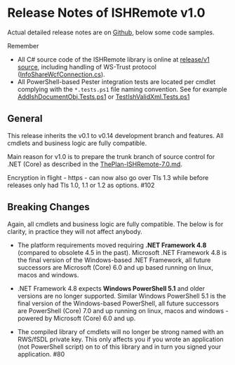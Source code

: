 # Release Notes of ISHRemote v1.0

Actual detailed release notes are on [Github](https://github.com/rws/ISHRemote/releases/tag/v1.0), below some code samples.

Remember
* All C# source code of the ISHRemote library is online at [release/v1 source](https://github.com/rws/ISHRemote/tree/release/v1/Source/ISHRemote/Trisoft.ISHRemote), including handling of WS-Trust protocol ([InfoShareWcfConnection.cs](https://github.com/rws/ISHRemote/tree/release/v1/Source/ISHRemote/Trisoft.ISHRemote/InfoShareWcfConnection.cs)).
* All PowerShell-based Pester integration tests are located per cmdlet complying with the `*.tests.ps1` file naming convention. See for example [AddIshDocumentObj.Tests.ps1](https://github.com/rws/ISHRemote/tree/release/v1/Source/ISHRemote/Trisoft.ISHRemote/Cmdlets/DocumentObj/AddIshDocumentObj.Tests.ps1) or [TestIshValidXml.Tests.ps1](https://github.com/rws/ISHRemote/tree/release/v1/Source/ISHRemote/Trisoft.ISHRemote/Cmdlets/FileProcessor/TestIshValidXml.Tests.ps1)

## General

This release inherits the v0.1 to v0.14 development branch and features. All cmdlets and business logic are fully compatible.

Main reason for v1.0 is to prepare the trunk branch of source control for .NET (Core) as described in the [ThePlan-ISHRemote-7.0.md](ThePlan-ISHRemote-7.0.md).

Encryption in flight - https - can now also go over Tls 1.3 while before releases only had Tls 1.0, 1.1 or 1.2 as options. #102

## Breaking Changes

Again, all cmdlets and business logic are fully compatible. The below is for clarity, in practice they will not affect anybody.

* The platform requirements moved requiring **.NET Framework 4.8** (compared to obsolete 4.5 in the past). Microsoft .NET Framework 4.8 is the final version of the Windows-based .NET Framework, all future successors are Microsoft (Core) 6.0 and up based running on linux, macos and windows.

* .NET Framework 4.8 expects **Windows PowerShell 5.1** and older versions are no longer supported. Similar Windows PowerShell 5.1 is the final version of the Windows-based PowerShell, all future successors are PowerShell (Core) 7.0 and up running on linux, macos and windows - powered by Microsoft (Core) 6.0 and up.

* The compiled library of cmdlets will no longer be strong named with an RWS/fSDL private key. This only affects you if you wrote an application (not PowerShell script) on to of this library and in turn you signed your application. #80 
